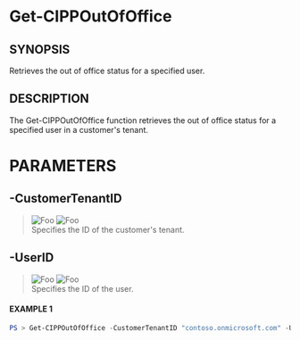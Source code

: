 # Get-CIPPOutOfOffice
## SYNOPSIS
Retrieves the out of office status for a specified user.
## DESCRIPTION
The Get-CIPPOutOfOffice function retrieves the out of office status for a specified user in a customer's tenant.
# PARAMETERS

## **-CustomerTenantID**
> ![Foo](https://img.shields.io/badge/Type-String-Blue?) ![Foo](https://img.shields.io/badge/Mandatory-TRUE-Red?) \
Specifies the ID of the customer's tenant.

  ## **-UserID**
> ![Foo](https://img.shields.io/badge/Type-String-Blue?) ![Foo](https://img.shields.io/badge/Mandatory-TRUE-Red?) \
Specifies the ID of the user.

 #### EXAMPLE 1
```powershell
PS > Get-CIPPOutOfOffice -CustomerTenantID "contoso.onmicrosoft.com" -UserID "john.doe@domain.com"
```

